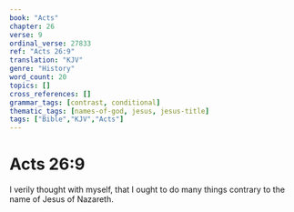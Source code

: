 ```yaml
---
book: "Acts"
chapter: 26
verse: 9
ordinal_verse: 27833
ref: "Acts 26:9"
translation: "KJV"
genre: "History"
word_count: 20
topics: []
cross_references: []
grammar_tags: [contrast, conditional]
thematic_tags: [names-of-god, jesus, jesus-title]
tags: ["Bible","KJV","Acts"]
---
```


# Acts 26:9

I verily thought with myself, that I ought to do many things contrary to the name of Jesus of Nazareth.

